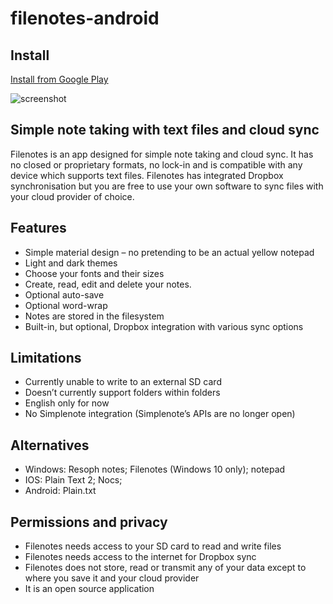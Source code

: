 # filenotes-android

## Install
[Install from Google Play](https://play.google.com/store/apps/details?id=sbs20.filenotes)

![screenshot](https://github.com/sbs20/filenotes-android/raw/master/img/screen.png)

## Simple note taking with text files and cloud sync
Filenotes is an app designed for simple note taking and cloud sync. It has no closed or proprietary formats, no lock-in and is compatible with any device which supports text files. Filenotes has integrated Dropbox synchronisation but you are free to use your own software to sync files with your cloud provider of choice.

## Features
 * Simple material design – no pretending to be an actual yellow notepad
 * Light and dark themes
 * Choose your fonts and their sizes
 * Create, read, edit and delete your notes.
 * Optional auto-save
 * Optional word-wrap
 * Notes are stored in the filesystem
 * Built-in, but optional, Dropbox integration with various sync options

## Limitations
 * Currently unable to write to an external SD card
 * Doesn’t currently support folders within folders
 * English only for now
 * No Simplenote integration (Simplenote’s APIs are no longer open)

## Alternatives
 * Windows: Resoph notes; Filenotes (Windows 10 only); notepad
 * IOS: Plain Text 2; Nocs; 
 * Android: Plain.txt

## Permissions and privacy
 * Filenotes needs access to your SD card to read and write files
 * Filenotes needs access to the internet for Dropbox sync
 * Filenotes does not store, read or transmit any of your data except to where you save it and your cloud provider
 * It is an open source application
